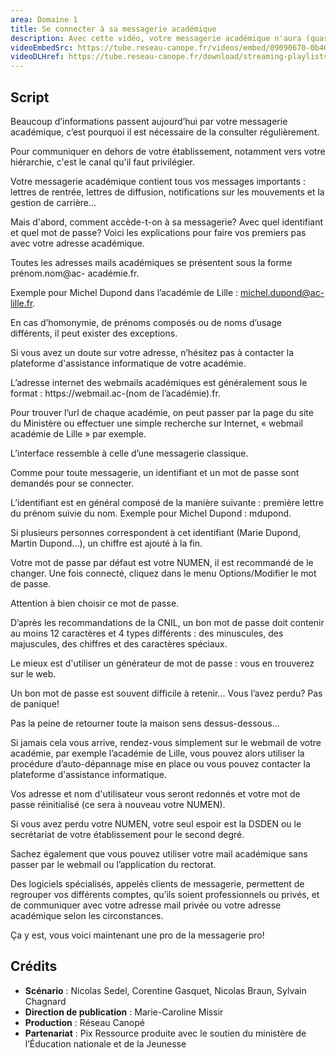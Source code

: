 ```yaml
---
area: Domaine 1
title: Se connecter à sa messagerie académique
description: Avec cette vidéo, votre messagerie académique n'aura (quasiment) plus de secret pour vous !
videoEmbedSrc: https://tube.reseau-canope.fr/videos/embed/09090670-0b40-478d-86b7-383451e602e8
videoDLHref: https://tube.reseau-canope.fr/download/streaming-playlists/hls/videos/09090670-0b40-478d-86b7-383451e602e8-1080-fragmented.mp4
---
```


## Script

Beaucoup d’informations passent aujourd’hui par votre messagerie académique, c’est
pourquoi il est nécessaire de la consulter régulièrement.

Pour communiquer en dehors de votre établissement, notamment vers votre hiérarchie,
c'est le canal qu'il faut privilégier.

Votre messagerie académique contient tous vos messages importants : lettres de rentrée,
lettres de diffusion, notifications sur les mouvements et la gestion de carrière...

Mais d'abord, comment accède-t-on à sa messagerie? Avec quel identifiant et quel mot de
passe? Voici les explications pour faire vos premiers pas avec votre adresse académique.

Toutes les adresses mails académiques se présentent sous la forme prénom.nom@ac-
académie.fr.

Exemple pour Michel Dupond dans l’académie de Lille : michel.dupond@ac-lille.fr.

En cas d’homonymie, de prénoms composés ou de noms d’usage différents, il peut exister
des exceptions.

Si vous avez un doute sur votre adresse, n’hésitez pas à contacter la plateforme d'assistance
informatique de votre académie.

L’adresse internet des webmails académiques est généralement sous le format :
https://webmail.ac-(nom de l’académie).fr.

Pour trouver l’url de chaque académie, on peut passer par la page du site du Ministère ou
effectuer une simple recherche sur Internet, « webmail académie de Lille » par exemple.

L’interface ressemble à celle d’une messagerie classique.

Comme pour toute messagerie, un identifiant et un mot de passe sont demandés pour se
connecter.

L’identifiant est en général composé de la manière suivante : première lettre du prénom
suivie du nom. Exemple pour Michel Dupond : mdupond.


Si plusieurs personnes correspondent à cet identifiant (Marie Dupond, Martin Dupond...), un
chiffre est ajouté à la fin.

Votre mot de passe par défaut est votre NUMEN, il est recommandé de le changer. Une fois
connecté, cliquez dans le menu Options/Modifier le mot de passe.

Attention à bien choisir ce mot de passe.

D’après les recommandations de la CNIL, un bon mot de passe doit contenir au moins 12
caractères et 4 types différents : des minuscules, des majuscules, des chiffres et des
caractères spéciaux.

Le mieux est d'utiliser un générateur de mot de passe : vous en trouverez sur le web.

Un bon mot de passe est souvent difficile à retenir... Vous l’avez perdu? Pas de panique!

Pas la peine de retourner toute la maison sens dessus-dessous...

Si jamais cela vous arrive, rendez-vous simplement sur le webmail de votre académie, par
exemple l’académie de Lille, vous pouvez alors utiliser la procédure d’auto-dépannage mise
en place ou vous pouvez contacter la plateforme d'assistance informatique.

Vos adresse et nom d'utilisateur vous seront redonnés et votre mot de passe réinitialisé (ce
sera à nouveau votre NUMEN).

Si vous avez perdu votre NUMEN, votre seul espoir est la DSDEN ou le secrétariat de votre
établissement pour le second degré.

Sachez également que vous pouvez utiliser votre mail académique sans passer par le
webmail ou l’application du rectorat.

Des logiciels spécialisés, appelés clients de messagerie, permettent de regrouper vos
différents comptes, qu’ils soient professionnels ou privés, et de communiquer avec votre
adresse mail privée ou votre adresse académique selon les circonstances.

Ça y est, vous voici maintenant une pro de la messagerie pro!

## Crédits

- **Scénario** : Nicolas Sedel, Corentine Gasquet, Nicolas Braun, Sylvain Chagnard
- **Direction de publication** : Marie-Caroline Missir
- **Production** : Réseau Canopé
- **Partenariat** : Pix
Ressource produite avec le soutien du ministère de l’Éducation nationale et de la Jeunesse
